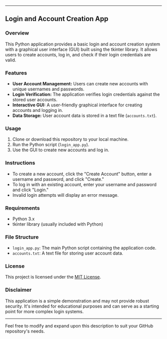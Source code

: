 
---

## Login and Account Creation App

### Overview
This Python application provides a basic login and account creation system with a graphical user interface (GUI) built using the tkinter library. It allows users to create accounts, log in, and check if their login credentials are valid.

### Features
- **User Account Management:** Users can create new accounts with unique usernames and passwords.
- **Login Verification:** The application verifies login credentials against the stored user accounts.
- **Interactive GUI:** A user-friendly graphical interface for creating accounts and logging in.
- **Data Storage:** User account data is stored in a text file (`accounts.txt`).

### Usage
1. Clone or download this repository to your local machine.
2. Run the Python script (`login_app.py`).
3. Use the GUI to create new accounts and log in.

### Instructions
- To create a new account, click the "Create Account" button, enter a username and password, and click "Create."
- To log in with an existing account, enter your username and password and click "Login."
- Invalid login attempts will display an error message.

### Requirements
- Python 3.x
- tkinter library (usually included with Python)

### File Structure
- `login_app.py`: The main Python script containing the application code.
- `accounts.txt`: A text file for storing user account data.

### License
This project is licensed under the [MIT License](LICENSE).

### Disclaimer
This application is a simple demonstration and may not provide robust security. It's intended for educational purposes and can serve as a starting point for more complex login systems.

---

Feel free to modify and expand upon this description to suit your GitHub repository's needs.
